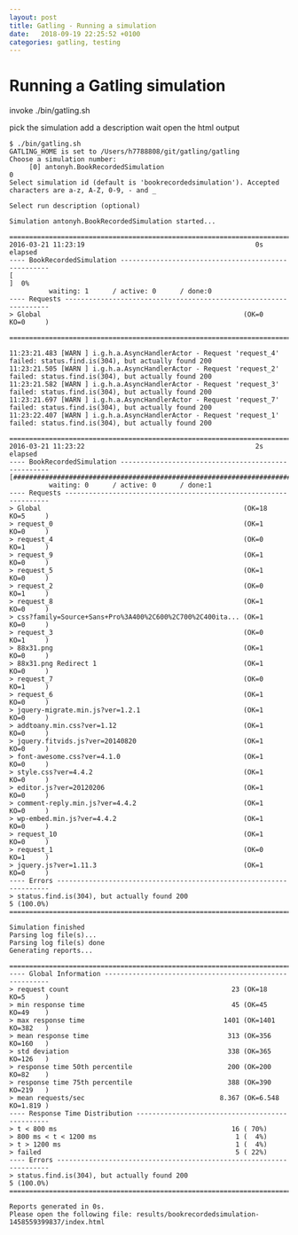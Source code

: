 ```yaml
---
layout: post
title: Gatling - Running a simulation
date:   2018-09-19 22:25:52 +0100
categories: gatling, testing
---
```

Running a Gatling simulation
============================

invoke ./bin/gatling.sh

pick the simulation add a description wait open the html output

    $ ./bin/gatling.sh
    GATLING_HOME is set to /Users/h7788808/git/gatling/gatling
    Choose a simulation number:
         [0] antonyh.BookRecordedSimulation
    0
    Select simulation id (default is 'bookrecordedsimulation'). Accepted characters are a-z, A-Z, 0-9, - and _

    Select run description (optional)

    Simulation antonyh.BookRecordedSimulation started...

    ================================================================================
    2016-03-21 11:23:19                                           0s elapsed
    ---- BookRecordedSimulation ----------------------------------------------------
    [                                                                          ]  0%
              waiting: 1      / active: 0      / done:0     
    ---- Requests ------------------------------------------------------------------
    > Global                                                   (OK=0      KO=0     )

    ================================================================================

    11:23:21.483 [WARN ] i.g.h.a.AsyncHandlerActor - Request 'request_4' failed: status.find.is(304), but actually found 200
    11:23:21.505 [WARN ] i.g.h.a.AsyncHandlerActor - Request 'request_2' failed: status.find.is(304), but actually found 200
    11:23:21.582 [WARN ] i.g.h.a.AsyncHandlerActor - Request 'request_3' failed: status.find.is(304), but actually found 200
    11:23:21.697 [WARN ] i.g.h.a.AsyncHandlerActor - Request 'request_7' failed: status.find.is(304), but actually found 200
    11:23:22.407 [WARN ] i.g.h.a.AsyncHandlerActor - Request 'request_1' failed: status.find.is(304), but actually found 200

    ================================================================================
    2016-03-21 11:23:22                                           2s elapsed
    ---- BookRecordedSimulation ----------------------------------------------------
    [##########################################################################]100%
              waiting: 0      / active: 0      / done:1     
    ---- Requests ------------------------------------------------------------------
    > Global                                                   (OK=18     KO=5     )
    > request_0                                                (OK=1      KO=0     )
    > request_4                                                (OK=0      KO=1     )
    > request_9                                                (OK=1      KO=0     )
    > request_5                                                (OK=1      KO=0     )
    > request_2                                                (OK=0      KO=1     )
    > request_8                                                (OK=1      KO=0     )
    > css?family=Source+Sans+Pro%3A400%2C600%2C700%2C400ita... (OK=1      KO=0     )
    > request_3                                                (OK=0      KO=1     )
    > 88x31.png                                                (OK=1      KO=0     )
    > 88x31.png Redirect 1                                     (OK=1      KO=0     )
    > request_7                                                (OK=0      KO=1     )
    > request_6                                                (OK=1      KO=0     )
    > jquery-migrate.min.js?ver=1.2.1                          (OK=1      KO=0     )
    > addtoany.min.css?ver=1.12                                (OK=1      KO=0     )
    > jquery.fitvids.js?ver=20140820                           (OK=1      KO=0     )
    > font-awesome.css?ver=4.1.0                               (OK=1      KO=0     )
    > style.css?ver=4.4.2                                      (OK=1      KO=0     )
    > editor.js?ver=20120206                                   (OK=1      KO=0     )
    > comment-reply.min.js?ver=4.4.2                           (OK=1      KO=0     )
    > wp-embed.min.js?ver=4.4.2                                (OK=1      KO=0     )
    > request_10                                               (OK=1      KO=0     )
    > request_1                                                (OK=0      KO=1     )
    > jquery.js?ver=1.11.3                                     (OK=1      KO=0     )
    ---- Errors --------------------------------------------------------------------
    > status.find.is(304), but actually found 200                         5 (100.0%)
    ================================================================================

    Simulation finished
    Parsing log file(s)...
    Parsing log file(s) done
    Generating reports...

    ================================================================================
    ---- Global Information --------------------------------------------------------
    > request count                                         23 (OK=18     KO=5     )
    > min response time                                     45 (OK=45     KO=49    )
    > max response time                                   1401 (OK=1401   KO=382   )
    > mean response time                                   313 (OK=356    KO=160   )
    > std deviation                                        338 (OK=365    KO=126   )
    > response time 50th percentile                        200 (OK=200    KO=82    )
    > response time 75th percentile                        388 (OK=390    KO=219   )
    > mean requests/sec                                  8.367 (OK=6.548  KO=1.819 )
    ---- Response Time Distribution ------------------------------------------------
    > t < 800 ms                                            16 ( 70%)
    > 800 ms < t < 1200 ms                                   1 (  4%)
    > t > 1200 ms                                            1 (  4%)
    > failed                                                 5 ( 22%)
    ---- Errors --------------------------------------------------------------------
    > status.find.is(304), but actually found 200                         5 (100.0%)
    ================================================================================

    Reports generated in 0s.
    Please open the following file: results/bookrecordedsimulation-1458559399837/index.html
